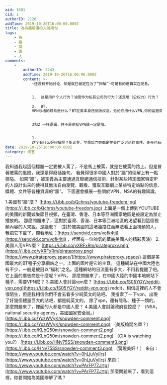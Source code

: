 ```yaml
---
aid: 1601
cid: 1
authorID: 2126
addTime: 2019-10-26T16:00:00.000Z
title: 為為牆辯護的人說兩句
tags:
    - 為
    - 牆
    - 辯
    - 護
    - 人
comments:
    -
        authorID: 2243
        addTime: 2019-10-26T16:00:00.000Z
        content: >-
            ~还没有开始讨论，怕是就已被定性为了“辩解”~可是有的逻辑实在捉急。


            1.  这是用户个人行为？油管作为私有公司的行为？还是墙（公权力）行为？
                
            2.  BT,
            VPN与墙的联系是什么？BT在美本身违反版权法，无论你用什么VPN,你的运营商还是能看到你的下载内容，并对违法行为提出警告，我收到过~另外，哪怕QQ音乐，俄罗斯的一些平台，一些墙内视频网站也是要VPN的，因为版权在墙内，这是那些提供资源公司的行为。
                

            3和2 一样逻辑，并不是牵扯VPN就一定是墙。


            1. 
            这个有什么好辩解呢？斯诺登，苹果后门等都是在美广泛讨论的事件，美帝也有censorship，不过你估计也得承认两国的管制不是一个等级的。
date: 2019-10-26T16:00:00.000Z
category: 问答
---
```


我知道我起這個標題一定要被人罵了，不是馬上被罵，就是在被罵的路上。但是冒著被罵的風險，我還是得廢話幾句。 我覺得很多中國人對於“牆”的理解上有一點狹隘。 如果“牆”，被定義為主要通過互聯網通信技術、針對某些特定國家特定IP的人設計出來的使得其無法自由瀏覽、觀看、獲取互聯網上某些特定站點的信息、媒體、文件等各種資源的“牆”。 下面還會擴展一些關於VPN、NSA的有趣知識。

1.美國有“牆”麼？ [https://i.ibb.co/bQchrss/youtube-freedom.jpg](https://i.ibb.co/bQchrss/youtube-freedom.jpg) 上面是一個上傳到YOUTUBE的美國的新聞娛樂節目視頻，在臺灣、香港、日本等亞洲國家地區是被設定為禁止播放的。 那麼問題來了，這對於臺灣、香港、日本等亞洲地區的渴望看到這個視頻內容的人來說，是牆麼？ （對於被美國的這堵牆擋住而無法看上面視頻的人，我把它下載了，觀看地址：[https://sendvid.com/vofk4tij](https://sendvid.com/vofk4tij) ，裡面有一位帥氣的華裔美國人的精彩表演） 2.美國人用VPN麼？ [https://i.ibb.co/yXRFxRm/pirateproxy.png](https://i.ibb.co/yXRFxRm/pirateproxy.png) [https://www.pirateproxy.space/](https://www.pirateproxy.space/) 這個是美國最大的BT種子分享網站之一，上面的圖片是它的主頁。 這種網站在中國大陸也有不少，一般是被冠以“福利”之名。這種網站的日流量有多大，不用我提醒了吧。 它上面的廣告商是什麼呢？VPN。 那麼問題來了，在中國大陸的中國本地網站下種子，需要VPN麼？ 3.美國人會討論vpn麼？ [https://i.ibb.co/fS05YGY/reddit-vpn.png](https://i.ibb.co/fS05YGY/reddit-vpn.png) reddit，相信這裡的人不會很陌生，但是我相信你們不會去看多少純英文的貼吧。 我搜索了一下vpn，出現了好幾個體量巨大的貼吧，都是純英文的。 除了vpn，還有隱私、種子一類的。 那麼問題來了，裡面的人都是中國人麼？ 4.美國人會討論政府監控麼？ （NSA，national security agency，美國國家安全局。） [https://i.ibb.co/YczWVyK/snowden-comment.png](https://i.ibb.co/YczWVyK/snowden-comment.png) （美版槍斃名單？） [https://i.ibb.co/KLbQ50m/snowden-comment2.png](https://i.ibb.co/KLbQ50m/snowden-comment2.png) （CIA is watching you?） [https://i.ibb.co/HNv75SS/snowden-comment3.png](https://i.ibb.co/HNv75SS/snowden-comment3.png) （驚現美奸！） 來自：[https://www.youtube.com/watch?v=0hLjuVyIIrs](https://www.youtube.com/watch?v=0hLjuVyIIrs) 來自：[https://www.youtube.com/watch?v=PArFP7ZJrtg](https://www.youtube.com/watch?v=PArFP7ZJrtg) 那麼問題來了，看到這裡，你要開始為美國辯解了嗎？
